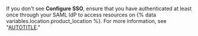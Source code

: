 If you don't see **Configure SSO**, ensure that you have authenticated at least once through your SAML IdP to access resources on {% data variables.location.product_location %}. For more information, see "[AUTOTITLE](/authentication/authenticating-with-saml-single-sign-on/about-authentication-with-saml-single-sign-on)."
